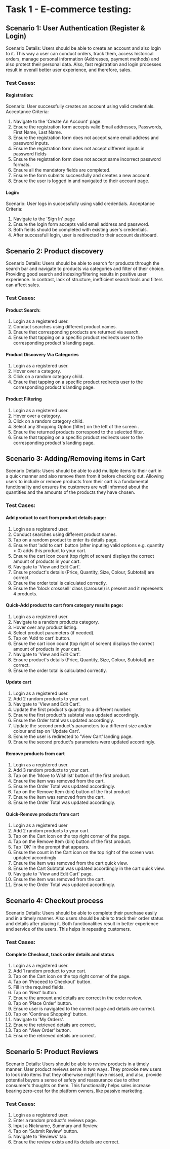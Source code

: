 # Task 1 - E-commerce testing: 

## Scenario 1: User Authentication (Register & Login)

Scenario Details: Users should be able to create an account and also login to it. This way a user can conduct orders, track them, access historical orders, manage personal information (Addresses, payment methods) and also protect their personal data.
Also, fast registration and login processes result in overall better user experience, and therefore, sales.

### Test Cases:

#### Registration:
Scenario: User successfully creates an account using valid credentials.
Acceptance Criteria:
1. Navigate to the 'Create An Account' page.
2. Ensure the registration form accepts valid Email addresses, Passwords, First Name, Last Name.
3. Ensure the registration form does not accept same email address and password inputs.
4. Ensure the registration form does not accept different inputs in password fields
5. Ensure the registration form does not accept same incorrect password formats.
6. Ensure all the mandatory fields are completed.  
7. Ensure the form submits successfully and creates a new account.
8. Ensure the user is logged in and navigated to their account page.

#### Login:
Scenario: User logs in successfully using valid credentials.
Acceptance Criteria:
1. Navigate to the 'Sign In' page
2. Ensure the login form accepts valid email address and password.
3. Both fields should be completed with existing user's credentials.
4. After successfull login, user is redirected to their account dashboard.


## Scenario 2: Product discovery 

Scenario Details: Users should be able to search for products through the search bar and navigate to products via categories and filter of their choice. Providing good search and indexing/filtering results in positive user experience. In contrast, lack of structure, inefficient search tools and filters can affect sales.  

### Test Cases:

#### Product Search:
1. Login as a registered user.
2. Conduct searches using different product names.
3. Ensure that corresponding products are returned via search.
4. Ensure that tapping on a specific product redirects user to the corresponding product's landing page.

#### Product Discovery Via Categories
1. Login as a registered user.
2. Hover over a category.
3. Click on a random category child.
4. Ensure that tapping on a specific product redirects user to the corresponding product's landing page.

#### Product Filtering
1. Login as a registered user.
2. Hover over a category.
3. Click on a random category child.
4. Select any Shopping Option (filter) on the left of the screen .
5. Ensure the returned products correspond to the selected filter.
6. Ensure that tapping on a specific product redirects user to the corresponding product's landing page.


## Scenario 3: Adding/Removing items in Cart 

Scenario Details: Users should be able to add multiple items to their cart in a quick manner and also remove them from it before checking out. Allowing users to include or remove products from their cart is a fundamental functionality and ensures the customers are well informed about the quantities and the amounts of the products they have chosen.

### Test Cases:

#### Add product to cart from product details page:
1. Login as a registered user.
2. Conduct searches using different product names.
3. Tap on a random product to enter its details page.
4. Ensure that 'add to cart' button (after inputing valid options e.g. quantity > 0) adds this product to your cart.
5. Ensure the cart icon count (top right of screen) displays the correct amount of products in your cart.
6. Navigate to 'View and Edit Cart'.
7. Ensure product's details (Price, Quantity, Size, Colour, Subtotal) are correct.
8. Ensure the order total is calculated correctly.
9. Ensure the 'block crosssell' class (carousel) is present and it represents 4 products.

#### Quick-Add product to cart from category results page:
1. Login as a registered user.
2. Navigate to a random products category.
3. Hover over any product listing.
4. Select product parameters (if needed).
5. Tap on 'Add to cart' button.
6. Ensure the cart icon count (top right of screen) displays the correct amount of products in your cart.
6. Navigate to 'View and Edit Cart'.
7. Ensure product's details (Price, Quantity, Size, Colour, Subtotal) are correct.
8. Ensure the order total is calculated correctly.

#### Update cart
1. Login as a registered user.
2. Add 2 random products to your cart.
3. Navigate to 'View and Edit Cart'.
4. Update the first product's quantity to a different number.
5. Ensure the first product's subtotal was updated accordingly.
6. Ensure the Order total was updated accordingly.
7. Update the second product's parameters to a different size and/or colour and tap on 'Update Cart'.
8. Esnure the user is redirected to 'View Cart' landing page.
9. Ensure the second product's parameters were updated accordingly.


#### Remove products from cart
1. Login as a registered user.
2. Add 3 random products to your cart.
3. Tap on the 'Move to Wishlist' button of the first product.
4. Ensure the item was removed from the cart.
5. Ensure the Order Total was updated accordingly.
6. Tap on the Remove Item (bin) button of the first product
7. Ensure the item was removed from the cart.
8. Ensure the Order Total was updated accordingly.

#### Quick-Remove products from cart
1. Login as a registered user
2. Add 2 random products to your cart.
3. Tap on the Cart icon on the top right corner of the page.
4. Tap on the Remove Item (bin) button of the first product.
5. Tap 'OK' in the prompt that appears.
6. Ensure the count in the Cart icon on the top right of the screen was updated accordingly 
7. Ensure the item was removed from the cart quick view.
8. Ensure the Cart Subtotal was updated accordingly in the cart quick view.
9. Navigate to 'View and Edit Cart' page. 
10. Ensure the item was removed from the cart.
11. Ensure the Order Total was updated accordingly.


## Scenario 4: Checkout process 

Scenario Details: Users should be able to complete their purchase easily and in a timely manner. Also users should be able to track their order status and details after placing it. Both functionalities result in better experience and service of the users. This helps in repeating customers.

### Test Cases:

#### Complete Checkout, track order details and status 
1. Login as a registered user.
2. Add 1 random product to your cart.
3. Tap on the Cart icon on the top right corner of the page.
4. Tap on 'Proceed to Checkout' button.
5. Fill in the required fields.
6. Tap on 'Next' button.
7. Ensure the amount and details are correct in the order review.
8. Tap on 'Place Order' button.
9. Ensure user is navigated to the correct page and details are correct. 
10. Tap on 'Continue Shopping' button.
11. Navigate to 'My Orders'.
12. Ensure the retrieved details are correct.
13. Tap on 'View Order' button.
14. Ensure the retrieved details are correct.
 

## Scenario 5: Product Reviews 

Scenario Details: Users should be able to review products in a timely manner. User product reviews serve in two ways. They provoke new users to look into items that they otherwise might have missed, and also, provide potential buyers a sense of safety and reassurance due to other consumer's thoughts on them. This functionality helps sales increase bearing zero-cost for the platform owners, like passive marketing. 

### Test Cases:
1. Login as a registered user.
2. Enter a random product's reviews page.
3. Input a Nickname, Summary and Review.
4. Tap on 'Submit Review' button.
5. Navigate to 'Reviews' tab.
6. Ensure the review exists and its details are correct.